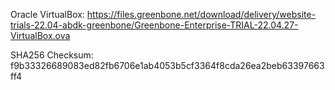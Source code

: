 Oracle VirtualBox:
https://files.greenbone.net/download/delivery/website-trials-22.04-abdk-greenbone/Greenbone-Enterprise-TRIAL-22.04.27-VirtualBox.ova

SHA256 Checksum:
f9b33326689083ed82fb6706e1ab4053b5cf3364f8cda26ea2beb63397663ff4
